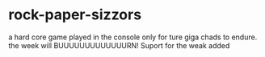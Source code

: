 # rock-paper-sizzors
a hard core game played in the console only for ture giga chads to endure. the week will BUUUUUUUUUUUUURN!
Suport for the weak added